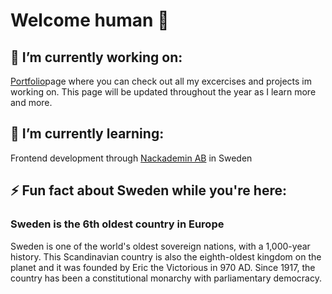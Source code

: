 # Welcome human 👋

## 🔭 I’m currently working on:
[Portfolio](https://palutzii.github.io/)page where you can check out all my excercises and projects im working on.
This page will be updated throughout the year as I learn more and more.
 
## 🌱 I’m currently learning: 
Frontend development through [Nackademin AB](https://nackademin.se/utbildningar/frontend-utvecklare/) in Sweden

## ⚡ Fun fact about Sweden while you're here: 
### Sweden is the 6th oldest country in Europe
Sweden is one of the world's oldest sovereign nations, with a 1,000-year history. This Scandinavian country is also the eighth-oldest kingdom on the planet and it was founded by Eric the Victorious in 970 AD. Since 1917, the country has been a constitutional monarchy with parliamentary democracy.
